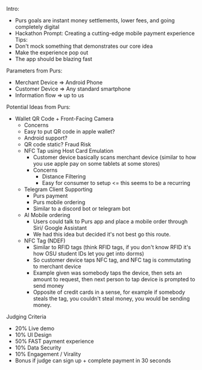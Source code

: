 Intro: 
- Purs goals are instant money settlements, lower fees, and going completely digital
- Hackathon Prompt: Creating a cutting-edge mobile payment experience 
Tips: 
- Don't mock something that demonstrates our core idea 
- Make the experience pop out 
- The app should be blazing fast 

Parameters from Purs: 
- Merchant Device => Android Phone 
- Customer Device => Any standard smartphone 
- Information flow => up to us 


Potential Ideas from Purs: 
- Wallet QR Code + Front-Facing Camera 
	- Concerns
	- Easy to put QR code in apple wallet? 
	- Android support? 
	- QR code static? Fraud Risk 
	- NFC Tap using Host Card Emulation 
		- Customer device basically scans merchant device (similar to how you use apple pay on some tablets at some stores)
		- Concerns 
			- Distance Filtering 
			- Easy for consumer to setup <= this seems to be a recurring 
	- Telegram Client Supporting
		- Purs payment 
		- Purs mobile ordering 
		- Similar to a discord bot or telegram bot 
	- AI Mobile ordering 
		- Users could talk to Purs app and place a mobile order through Siri/ Google Assistant 
		- We had this idea but decided it's not best go this route. 
	- NFC Tag (NDEF)
		- Similar to RFID tags (think RFID tags, if you don't know RFID it's how OSU student IDs let you get into dorms)
		- So customer device taps NFC tag, and NFC tag is commutating to merchant device 
		- Example given was somebody taps the device, then sets an amount to request, then next person to tap device is prompted to send money
		- Opposite of credit cards in a sense, for example if somebody steals the tag, you couldn't steal money, you would be sending money.  

Judging Criteria 
- 20% Live demo
- 10% UI Design 
- 50% FAST payment experience 
- 10% Data Security 
- 10% Engagement / Virality 
- Bonus if judge can sign up + complete payment in 30 seconds 
  
